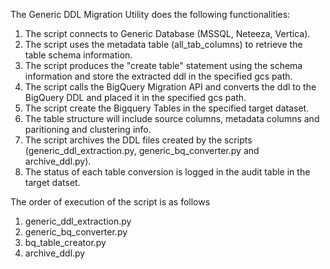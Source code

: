 The Generic DDL Migration Utility does the following functionalities:

1. The script connects to Generic Database (MSSQL, Neteeza, Vertica).
2. The script uses the metadata table (all_tab_columns) to retrieve the table schema information.
3. The script produces the "create table" statement using the schema information and store the extracted ddl in the specified gcs path.
4. The script calls the BigQuery Migration API and converts the ddl to the BigQuery DDL and placed it in the specified gcs path.
5. The script create the Bigquery Tables in the specified target dataset. 
6. The table structure will include source columns, metadata columns and paritioning and clustering info.
7. The script archives the DDL files created by the scripts (generic_ddl_extraction.py, generic_bq_converter.py and archive_ddl.py).
8. The status of each table conversion is logged in the audit table in the target datset.


The order of execution of the script is as follows

1. generic_ddl_extraction.py
2. generic_bq_converter.py
3. bq_table_creator.py
4. archive_ddl.py

